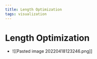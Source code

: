 ```yaml
---
title: Length Optimization
tags: visualization
---
```


# Length Optimization
- ![[Pasted image 20220418123246.png]]




